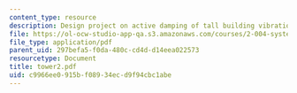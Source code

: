 ```yaml
---
content_type: resource
description: Design project on active damping of tall building vibrations.
file: https://ol-ocw-studio-app-qa.s3.amazonaws.com/courses/2-004-systems-modeling-and-control-ii-fall-2007/c9966ee0915bf08934ecd9f94cbc1abe_tower2.pdf
file_type: application/pdf
parent_uid: 297befa5-f0da-480c-cd4d-d14eea022573
resourcetype: Document
title: tower2.pdf
uid: c9966ee0-915b-f089-34ec-d9f94cbc1abe
---
```

